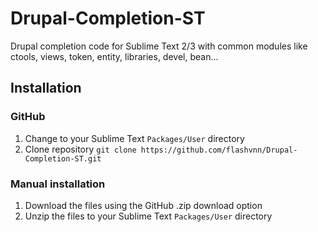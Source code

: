 Drupal-Completion-ST
=====================

Drupal completion code for Sublime Text 2/3 with common modules like ctools, views, token, entity, libraries, devel, bean...

## Installation

### GitHub

1. Change to your Sublime Text `Packages/User` directory
2. Clone repository `git clone https://github.com/flashvnn/Drupal-Completion-ST.git`

### Manual installation

1. Download the files using the GitHub .zip download option
2. Unzip the files to your Sublime Text `Packages/User` directory
